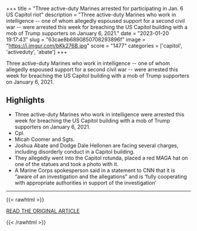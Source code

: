 +++
title = "Three active-duty Marines arrested for participating in Jan. 6 US Capitol riot"
description = "Three active-duty Marines who work in intelligence -- one of whom allegedly espoused support for a second civil war -- were arrested this week for breaching the US Capitol building with a mob of Trump supporters on January 6, 2021."
date = "2023-01-20 19:17:43"
slug = "63cae8b6890850708293896f"
image = "https://i.imgur.com/bKk276B.jpg"
score = "1477"
categories = ['capitol', 'activeduty', 'abate']
+++

Three active-duty Marines who work in intelligence -- one of whom allegedly espoused support for a second civil war -- were arrested this week for breaching the US Capitol building with a mob of Trump supporters on January 6, 2021.

## Highlights

- Three active-duty Marines who work in intelligence were arrested this week for breaching the US Capitol building with a mob of Trump supporters on January 6, 2021.
- Cpl.
- Micah Coomer and Sgts.
- Joshua Abate and Dodge Dale Hellonen are facing several charges, including disorderly conduct in a Capitol building.
- They allegedly went into the Capitol rotunda, placed a red MAGA hat on one of the statues and took a photo with it.
- A Marine Corps spokesperson said in a statement to CNN that it is “aware of an investigation and the allegations” and is ‘fully cooperating with appropriate authorities in support of the investigation’

---

{{< rawhtml >}}
  <p class="article-category">
    <a target="_blank" href="https://www.cnn.com/2023/01/20/politics/marines-us-capitol-riot-arrest">READ THE ORIGINAL ARTICLE</a>
  </p>
{{< /rawhtml >}}
